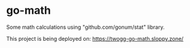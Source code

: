 # go-math
Some math calculations using "github.com/gonum/stat" library. 

This project is being deployed on: https://twogg-go-math.sloppy.zone/
